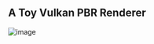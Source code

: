 ## A Toy Vulkan PBR Renderer

![image](https://github.com/josephbk117/Vulkan-Renderer/assets/21062972/39c4843b-3435-4ab7-84ac-620e1768f7ba)
